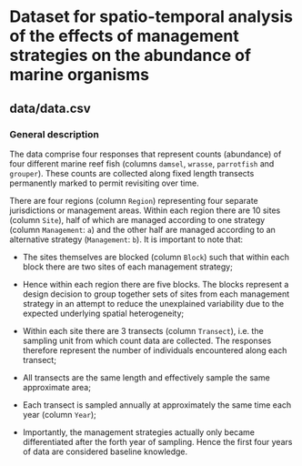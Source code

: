 # Dataset for spatio-temporal analysis of the effects of management strategies on the abundance of marine organisms
## data/data.csv  
### General description  
The data comprise four responses that represent counts (abundance) of four different marine reef fish (columns `damsel`, `wrasse`, `parrotfish` and `grouper`). These counts are collected along fixed length transects permanently marked to permit revisiting over time.  

There are four regions (column `Region`) representing four separate jurisdictions or management areas. Within each region there are 10 sites (column `Site`), half of which are managed according to one strategy (column `Management`: `a`) and the other half are managed according to an alternative strategy (`Management`: `b`). It is important to note that:  

- The sites themselves are blocked (column `Block`) such that within each block there are two sites of each management strategy;  

- Hence within each region there are five blocks. The blocks represent a design decision to group together sets of sites from each management strategy in an attempt to reduce the unexplained variability due to the expected underlying spatial heterogeneity;  

- Within each site there are 3 transects (column `Transect`), i.e. the sampling unit from which count data are collected. The responses therefore represent the number of individuals encountered along each transect;  

- All transects are the same length and effectively sample the same approximate area;  

- Each transect is sampled annually at approximately the same time each year (column `Year`);  

- Importantly, the management strategies actually only became differentiated after the forth year of
sampling. Hence the first four years of data are considered baseline knowledge.  
